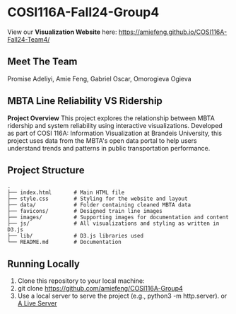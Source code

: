 # COSI116A-Fall24-Group4

View our **Visualization Website** here: <https://amiefeng.github.io/COSI116A-Fall24-Team4/>

## Meet The Team

Promise Adeliyi,
Amie Feng,
Gabriel Oscar,
Omorogieva Ogieva

## MBTA Line Reliability VS Ridership

**Project Overview**
This project explores the relationship between MBTA ridership and system reliability using interactive visualizations. Developed as part of COSI 116A: Information Visualization at Brandeis University, this project uses data from the MBTA's open data portal to help users understand trends and patterns in public transportation performance.

## Project Structure

    .
    ├── index.html       # Main HTML file
    ├── style.css        # Styling for the website and layout
    ├── data/            # Folder containing cleaned MBTA data
    ├── favicons/        # Designed train line images
    ├── images/          # Supporting images for documentation and content
    ├── js/              # All visualizations and styling as written in D3.js
    ├── lib/             # D3.js libraries used
    └── README.md        # Documentation

## Running Locally

1. Clone this repository to your local machine:
2. git clone <https://github.com/amiefeng/COSI116A-Group4>
3. Use a local server to serve the project (e.g., python3 -m http.server). or [A Live Server](https://github.com/ritwickdey/vscode-live-server)
